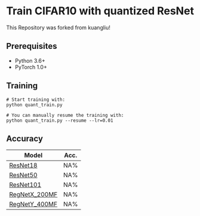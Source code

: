 # Train CIFAR10 with quantized ResNet
This Repository was forked from kuangliu!

## Prerequisites
- Python 3.6+
- PyTorch 1.0+

## Training
```
# Start training with: 
python quant_train.py

# You can manually resume the training with: 
python quant_train.py --resume --lr=0.01
```

## Accuracy
| Model             | Acc.        |
| ----------------- | ----------- |
| [ResNet18](https://arxiv.org/abs/1512.03385)          | NA%      |
| [ResNet50](https://arxiv.org/abs/1512.03385)          | NA%      |
| [ResNet101](https://arxiv.org/abs/1512.03385)         | NA%      |
| [RegNetX_200MF](https://arxiv.org/abs/2003.13678)     | NA%      |
| [RegNetY_400MF](https://arxiv.org/abs/2003.13678)     | NA%      |


